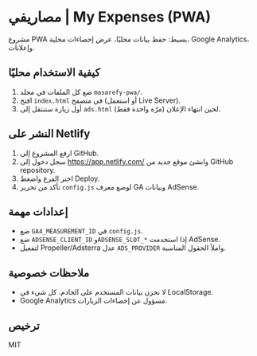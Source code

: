 # مصاريفي | My Expenses (PWA)

مشروع PWA بسيط: حفظ بيانات محليًا، عرض إحصاءات محلية، Google Analytics، وإعلانات.

## كيفية الاستخدام محليًا
1. ضع كل الملفات في مجلد `masarefy-pwa/`.
2. افتح `index.html` في متصفح (أو استعمل Live Server).
3. أول زيارة ستنتقل إلى `ads.html` لحين انتهاء الإعلان (مرّة واحدة فقط).

## النشر على Netlify
1. ارفع المشروع إلى GitHub.
2. سجل دخول إلى https://app.netlify.com/ وانشئ موقع جديد من GitHub repository.
3. اختر الفرع واضغط Deploy.
4. تأكد من تحرير `config.js` لوضع معرف GA وبيانات AdSense.

## إعدادات مهمة
- ضع `GA4_MEASUREMENT_ID` في `config.js`.
- ضع `ADSENSE_CLIENT_ID` و`ADSENSE_SLOT_*` إذا استخدمت AdSense.
- لتفعيل Propeller/Adsterra عدل `ADS_PROVIDER` واملأ الحقول المناسبة.

## ملاحظات خصوصية
- لا نخزن بيانات المستخدم على الخادم. كل شيء في LocalStorage.
- Google Analytics مسؤول عن إحصاءات الزيارات.

## ترخيص
MIT
